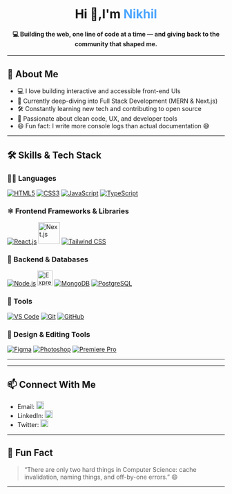 <h1 align="center">Hi 👋,I'm <span style="color:#4da6ff">Nikhil</span></h1>
<h4 align="center">💻 Building the web, one line of code at a time — and giving back to the community that shaped me.</h4>

---

## 🧠 About Me

- 💻 I love building interactive and accessible front-end UIs
- 🌱 Currently deep-diving into Full Stack Development (MERN & Next.js)
- 🛠️ Constantly learning new tech and contributing to open source
- 🧩 Passionate about clean code, UX, and developer tools
- 😄 Fun fact: I write more console logs than actual documentation 😅

---

## 🛠️ Skills & Tech Stack

### 🧑‍💻 Languages

<p>
  <a href="https://developer.mozilla.org/en-US/docs/Web/HTML"><img src="https://img.icons8.com/color/48/html-5--v1.png" alt="HTML5"/></a>
  <a href="https://developer.mozilla.org/en-US/docs/Web/CSS"><img  src="https://img.icons8.com/color/48/css3.png"  alt="CSS3"/></a>
  <a href="https://developer.mozilla.org/en-US/docs/Web/JavaScript"><img src="https://img.icons8.com/color/48/javascript--v1.png" alt="JavaScript"/></a>
  <a href="https://www.typescriptlang.org/"><img src="https://img.icons8.com/color/48/typescript.png" alt="TypeScript"/></a>
</p>

### ⚛️ Frontend Frameworks & Libraries

<p>
  <a href="https://react.dev/"><img src="https://img.icons8.com/color/48/react-native.png" alt="React.js"/></a>
  <a href="https://nextjs.org/"><img width=50 src="https://cdn.brandfetch.io/nextjs.org/fallback/lettermark/theme/dark/h/256/w/256/icon?c=1bfwsmEH20zzEfSNTed" alt="Next.js"/></a>
  <a href="https://tailwindcss.com/"><img src="https://img.icons8.com/color/48/tailwindcss.png" alt="Tailwind CSS"/></a>
</p>

### 🧩 Backend & Databases

<p>
  <a href="https://nodejs.org/en"><img src="https://img.icons8.com/color/48/nodejs.png" alt="Node.js"/></a>
  <a href="https://expressjs.com/"><img src="https://img.icons8.com/?size=100&id=kg46nzoJrmTR&format=png&color=ffffff" width=35  alt="Express.js"/></a>
  <a href="https://www.mongodb.com/"><img src="https://img.icons8.com/color/48/mongodb.png" alt="MongoDB"/></a>
  <a href="https://www.postgresql.org/"><img src="https://img.icons8.com/color/48/postgreesql.png" alt="PostgreSQL"/></a>
</p>

### 🔧 Tools

<p>
  <a href="https://code.visualstudio.com/"><img src="https://img.icons8.com/fluent/48/visual-studio-code-2019.png" alt="VS Code"/></a>
  <a href="https://git-scm.com/"><img src="https://img.icons8.com/color/48/git.png" alt="Git"/></a>
  <a href="https://github.com/"><img src="https://img.icons8.com/material-rounded/48/000000/github.png" alt="GitHub"/></a>
  
</p>

### 🎨 Design & Editing Tools

<p>
  <a href="https://www.figma.com/"><img src="https://img.icons8.com/color/48/figma--v1.png" alt="Figma"/></a>
  <a href="https://www.adobe.com/products/photoshop.html"><img src="https://img.icons8.com/color/48/adobe-photoshop--v1.png" alt="Photoshop"/></a>
  <a href="https://www.adobe.com/products/premiere.html"><img src="https://img.icons8.com/color/48/adobe-premiere-pro--v1.png" alt="Premiere Pro"/></a>
</p>

---

---

## 📫 Connect With Me

- Email: [<img height=18 src="https://img.icons8.com/?size=100&id=P7UIlhbpWzZm&format=png&color=000000" />](nikhil969work@gmail.com)
- LinkedIn: [<img height=18 src="https://img.icons8.com/?size=100&id=13930&format=png&color=000000" />](www.linkedin.com/in/nikhil-randhawa-9a197720b)
- Twitter: [<img height=18 src="https://img.icons8.com/?size=100&id=phOKFKYpe00C&format=png&color=ffffff" />](https://x.com/learnerday_)

---

## 🤣 Fun Fact

> “There are only two hard things in Computer Science: cache invalidation, naming things, and off-by-one errors.” 😄

---
